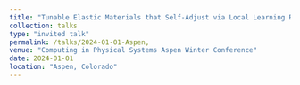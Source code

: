 ```yaml
---
title: "Tunable Elastic Materials that Self-Adjust via Local Learning Rules"
collection: talks
type: "invited talk"
permalink: /talks/2024-01-01-Aspen,
venue: "Computing in Physical Systems Aspen Winter Conference"
date: 2024-01-01
location: "Aspen, Colorado"
---
```

